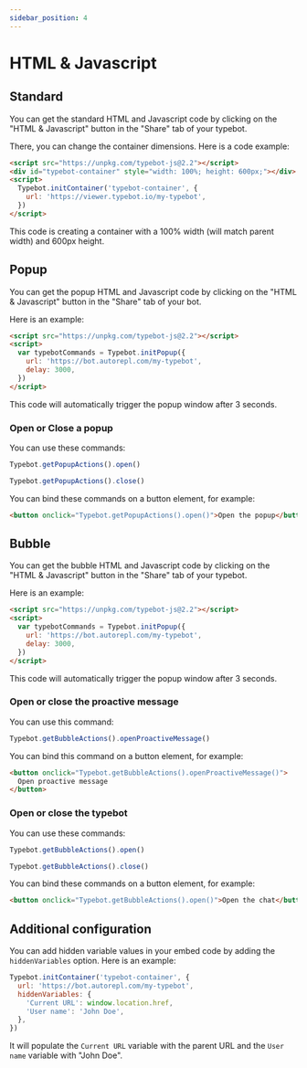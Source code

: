 ```yaml
---
sidebar_position: 4
---
```


# HTML & Javascript

## Standard

You can get the standard HTML and Javascript code by clicking on the "HTML & Javascript" button in the "Share" tab of your typebot.

There, you can change the container dimensions. Here is a code example:

```html
<script src="https://unpkg.com/typebot-js@2.2"></script>
<div id="typebot-container" style="width: 100%; height: 600px;"></div>
<script>
  Typebot.initContainer('typebot-container', {
    url: 'https://viewer.typebot.io/my-typebot',
  })
</script>
```

This code is creating a container with a 100% width (will match parent width) and 600px height.

## Popup

You can get the popup HTML and Javascript code by clicking on the "HTML & Javascript" button in the "Share" tab of your bot.

Here is an example:

```html
<script src="https://unpkg.com/typebot-js@2.2"></script>
<script>
  var typebotCommands = Typebot.initPopup({
    url: 'https://bot.autorepl.com/my-typebot',
    delay: 3000,
  })
</script>
```

This code will automatically trigger the popup window after 3 seconds.

### Open or Close a popup

You can use these commands:

```js
Typebot.getPopupActions().open()
```

```js
Typebot.getPopupActions().close()
```

You can bind these commands on a button element, for example:

```html
<button onclick="Typebot.getPopupActions().open()">Open the popup</button>
```

## Bubble

You can get the bubble HTML and Javascript code by clicking on the "HTML & Javascript" button in the "Share" tab of your typebot.

Here is an example:

```html
<script src="https://unpkg.com/typebot-js@2.2"></script>
<script>
  var typebotCommands = Typebot.initPopup({
    url: 'https://bot.autorepl.com/my-typebot',
    delay: 3000,
  })
</script>
```

This code will automatically trigger the popup window after 3 seconds.

### Open or close the proactive message

You can use this command:

```js
Typebot.getBubbleActions().openProactiveMessage()
```

You can bind this command on a button element, for example:

```html
<button onclick="Typebot.getBubbleActions().openProactiveMessage()">
  Open proactive message
</button>
```

### Open or close the typebot

You can use these commands:

```js
Typebot.getBubbleActions().open()
```

```js
Typebot.getBubbleActions().close()
```

You can bind these commands on a button element, for example:

```html
<button onclick="Typebot.getBubbleActions().open()">Open the chat</button>
```

## Additional configuration

You can add hidden variable values in your embed code by adding the `hiddenVariables` option. Here is an example:

```js
Typebot.initContainer('typebot-container', {
  url: 'https://bot.autorepl.com/my-typebot',
  hiddenVariables: {
    'Current URL': window.location.href,
    'User name': 'John Doe',
  },
})
```

It will populate the `Current URL` variable with the parent URL and the `User name` variable with "John Doe".
